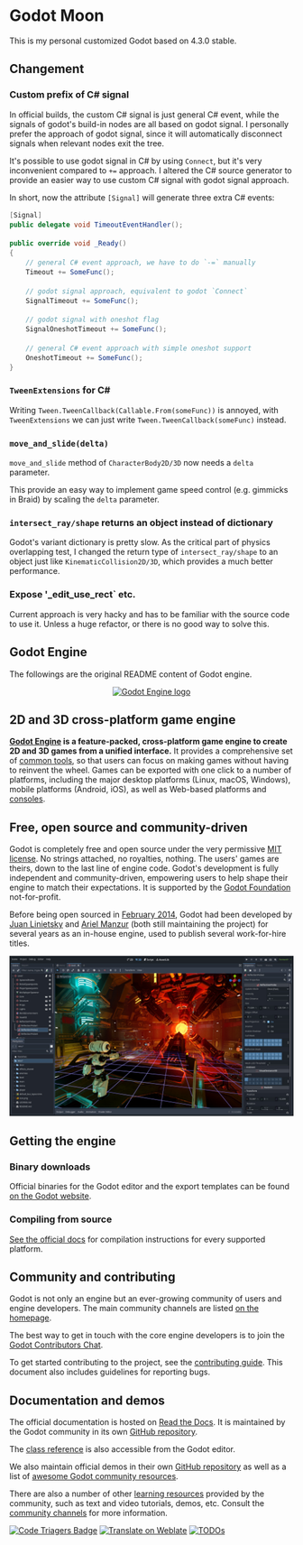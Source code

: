# Godot Moon

This is my personal customized Godot based on 4.3.0 stable.

## Changement

### Custom prefix of C# signal

In official builds, the custom C# signal is just general C# event, while the signals of godot's build-in nodes are all based on godot signal. I personally prefer the approach of godot signal, since it will automatically disconnect signals when relevant nodes exit the tree.

It's possible to use godot signal in C# by using `Connect`, but it's very inconvenient compared to `+=` approach. I altered the C# source generator to provide an easier way to use custom C# signal with godot signal approach.

In short, now the attribute `[Signal]` will generate three extra C# events:

```csharp
[Signal]
public delegate void TimeoutEventHandler();

public override void _Ready()
{
    // general C# event approach, we have to do `-=` manually
    Timeout += SomeFunc();

    // godot signal approach, equivalent to godot `Connect`
    SignalTimeout += SomeFunc();

    // godot signal with oneshot flag
    SignalOneshotTimeout += SomeFunc();

    // general C# event approach with simple oneshot support
    OneshotTimeout += SomeFunc();
}
```

### `TweenExtensions` for C#

Writing `Tween.TweenCallback(Callable.From(someFunc))` is annoyed, with `TweenExtensions` we can just write `Tween.TweenCallback(someFunc)` instead.

### `move_and_slide(delta)`

`move_and_slide` method of `CharacterBody2D/3D` now needs a `delta` parameter.

This provide an easy way to implement game speed control (e.g. gimmicks in Braid) by scaling the `delta` parameter.

### `intersect_ray/shape` returns an object instead of dictionary

Godot's variant dictionary is pretty slow. As the critical part of physics overlapping test, I changed the return type of `intersect_ray/shape` to an object just like `KinematicCollision2D/3D`, which provides a much better performance.

### Expose '_edit_use_rect` etc.

Current approach is very hacky and has to be familiar with the source code to use it. Unless a huge refactor, or there is no good way to solve this.

## Godot Engine

The followings are the original README content of Godot engine.

<p align="center">
  <a href="https://godotengine.org">
    <img src="logo_outlined.svg" width="400" alt="Godot Engine logo">
  </a>
</p>

## 2D and 3D cross-platform game engine

**[Godot Engine](https://godotengine.org) is a feature-packed, cross-platform
game engine to create 2D and 3D games from a unified interface.** It provides a
comprehensive set of [common tools](https://godotengine.org/features), so that
users can focus on making games without having to reinvent the wheel. Games can
be exported with one click to a number of platforms, including the major desktop
platforms (Linux, macOS, Windows), mobile platforms (Android, iOS), as well as
Web-based platforms and [consoles](https://docs.godotengine.org/en/latest/tutorials/platform/consoles.html).

## Free, open source and community-driven

Godot is completely free and open source under the very permissive [MIT license](https://godotengine.org/license).
No strings attached, no royalties, nothing. The users' games are theirs, down
to the last line of engine code. Godot's development is fully independent and
community-driven, empowering users to help shape their engine to match their
expectations. It is supported by the [Godot Foundation](https://godot.foundation/)
not-for-profit.

Before being open sourced in [February 2014](https://github.com/godotengine/godot/commit/0b806ee0fc9097fa7bda7ac0109191c9c5e0a1ac),
Godot had been developed by [Juan Linietsky](https://github.com/reduz) and
[Ariel Manzur](https://github.com/punto-) (both still maintaining the project)
for several years as an in-house engine, used to publish several work-for-hire
titles.

![Screenshot of a 3D scene in the Godot Engine editor](https://raw.githubusercontent.com/godotengine/godot-design/master/screenshots/editor_tps_demo_1920x1080.jpg)

## Getting the engine

### Binary downloads

Official binaries for the Godot editor and the export templates can be found
[on the Godot website](https://godotengine.org/download).

### Compiling from source

[See the official docs](https://docs.godotengine.org/en/latest/contributing/development/compiling)
for compilation instructions for every supported platform.

## Community and contributing

Godot is not only an engine but an ever-growing community of users and engine
developers. The main community channels are listed [on the homepage](https://godotengine.org/community).

The best way to get in touch with the core engine developers is to join the
[Godot Contributors Chat](https://chat.godotengine.org).

To get started contributing to the project, see the [contributing guide](CONTRIBUTING.md).
This document also includes guidelines for reporting bugs.

## Documentation and demos

The official documentation is hosted on [Read the Docs](https://docs.godotengine.org).
It is maintained by the Godot community in its own [GitHub repository](https://github.com/godotengine/godot-docs).

The [class reference](https://docs.godotengine.org/en/latest/classes/)
is also accessible from the Godot editor.

We also maintain official demos in their own [GitHub repository](https://github.com/godotengine/godot-demo-projects)
as well as a list of [awesome Godot community resources](https://github.com/godotengine/awesome-godot).

There are also a number of other
[learning resources](https://docs.godotengine.org/en/latest/community/tutorials.html)
provided by the community, such as text and video tutorials, demos, etc.
Consult the [community channels](https://godotengine.org/community)
for more information.

[![Code Triagers Badge](https://www.codetriage.com/godotengine/godot/badges/users.svg)](https://www.codetriage.com/godotengine/godot)
[![Translate on Weblate](https://hosted.weblate.org/widgets/godot-engine/-/godot/svg-badge.svg)](https://hosted.weblate.org/engage/godot-engine/?utm_source=widget)
[![TODOs](https://badgen.net/https/api.tickgit.com/badgen/github.com/godotengine/godot)](https://www.tickgit.com/browse?repo=github.com/godotengine/godot)
